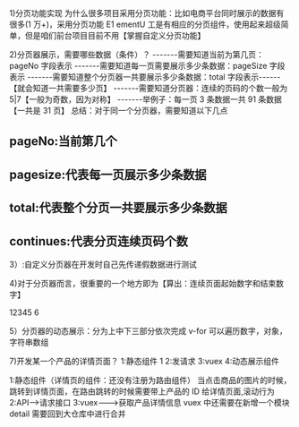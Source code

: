 1)分页功能实现
为什么很多项目采用分页功能：比如电商平台同时展示的数据有很多(1 万+)，采用分页功能
E1 ementU 工是有相应的分页组件，使用起来超级简单，但是咱们前台项目目前不用【掌握自定义分页功能】

2)分页器展示，需要哪些数据（条件）？
-------需要知道当前为第几页：pageNo 字段表示
-------需要知道每一页需要展示多少条数据：pageSize 字段表示
-------需要知道整个分页器一共要展示多少条数据：total 字段表示------【就会知道一共需要多少页】
-------需要知道分页器：连续的页码的个数一般为 5|7【一般为奇数，因为对称】
-------举例子：每一页 3 条数据一共 91 条数据【一共是 31 页】
总结：对于同一个分页器，需要知道以下几点

## pageNo:当前第几个

## pagesize:代表每一页展示多少条数据

## total:代表整个分页一共要展示多少条数据

## continues:代表分页连续页码个数

3）:自定义分页器在开发时自己先传递假数据进行测试

4)对于分页器而言，很重要的一个地方即为【算出：连续页面起始数字和结束数字】

12345 6

5）分页器的动态展示：分为上中下三部分依次完成
v-for 可以遍历数字，对象，字符串数组

7)开发某一个产品的详情页面？
1:静态组件 1
2:发请求
3:vuex
4:动态展示组件

1:静态组件（详情页的组件：还没有注册为路由组件）
当点击商品的图片的时候，跳转到详情页面，在路由跳转的时候需要带上产品的 ID 给详情页面,滚动行为
2:API-->请求接口
3:vuex--->获取产品详情信息
vuex 中还需要在新增一个模块 detail
需要回到大仓库中进行合并
